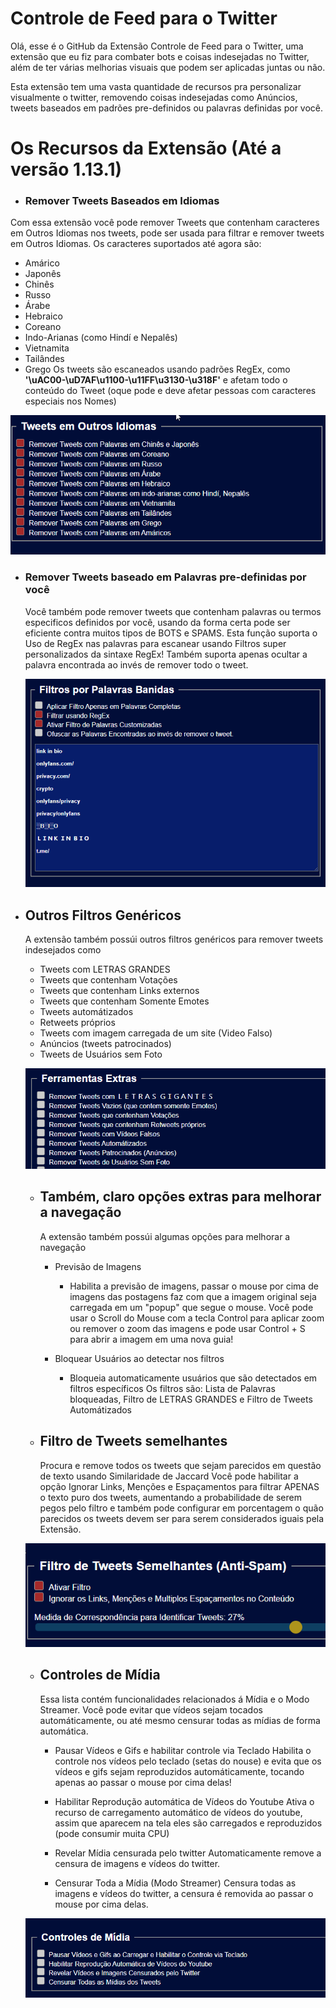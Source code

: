 # Controle de Feed para o Twitter

Olá, esse é o GitHub da Extensão Controle de Feed para o Twitter, uma extensão que eu fiz para combater bots e coisas indesejadas no Twitter, além de ter várias melhorias visuais que podem ser aplicadas juntas ou não.

Esta extensão tem uma vasta quantidade de recursos pra personalizar visualmente o twitter, removendo coisas indesejadas como Anúncios, tweets baseados em padrões pre-definidos ou palavras definidas por você.

# Os Recursos da Extensão (Até a versão 1.13.1)

- ### Remover Tweets Baseados em Idiomas

Com essa extensão você pode remover Tweets que contenham caracteres em Outros Idiomas nos tweets, pode ser usada para filtrar e remover tweets em Outros Idiomas.
Os caracteres suportados até agora são:
- Amárico
- Japonês
- Chinês
- Russo
- Árabe
- Hebraico
- Coreano
- Indo-Arianas (como Hindí e Nepalês)
- Vietnamita
- Tailândes
- Grego
 Os tweets são escaneados usando padrões RegEx, como **'\\uAC00-\\uD7AF\\u1100-\\u11FF\\u3130-\\u318F'** e afetam todo o conteúdo do Tweet (oque pode e deve afetar pessoas com caracteres especiais nos Nomes)

![Lista de Idiomas Suportados](img/idiomas.png)









- ### Remover Tweets baseado em Palavras pre-definidas por você
  Você também pode remover tweets que contenham palavras ou termos especificos definidos por você, usando da forma certa pode ser eficiente contra muitos tipos de BOTS e SPAMS. Esta função suporta o Uso de RegEx nas palavras para escanear usando Filtros super personalizados da sintaxe RegEx!
  Também suporta apenas ocultar a palavra encontrada ao invés de remover todo o tweet.

  ![Lista predefinida de palavras banidas](img/predefinidas.png)


- ## Outros Filtros Genéricos
  A extensão também possúi outros filtros genéricos para remover tweets indesejados como
  - Tweets com LETRAS GRANDES
  - Tweets que contenham Votações
  - Tweets que contenham Links externos
  - Tweets que contenham Somente Emotes
  - Tweets automátizados
  - Retweets próprios
  - Tweets com imagem carregada de um site (Video Falso)
  - Anúncios (tweets patrocinados)
  - Tweets de Usuários sem Foto
    
  ![Lista predefinida de palavras banidas](img/extraFiltros.png)


  - ## Também, claro opções extras para melhorar a navegação
    A extensão também possúi algumas opções para melhorar a navegação
    - Previsão de Imagens
       - Habilita a previsão de imagens, passar o mouse por cima de imagens das postagens faz com que a imagem original seja carregada em um "popup" que segue o mouse. Você pode usar o Scroll do Mouse com a tecla Control para aplicar zoom ou remover o zoom das imagens e pode usar Control + S para abrir a imagem em uma nova guia!
     
    - Bloquear Usuários ao detectar nos filtros
       - Bloqueia automaticamente usuários que são detectados em filtros específicos
      Os filtros são: Lista de Palavras bloqueadas, Filtro de LETRAS GRANDES e Filtro de Tweets Automátizados


  
   - ## Filtro de Tweets semelhantes
     Procura e remove todos os tweets que sejam parecidos em questão de texto usando Similaridade de Jaccard
     Você pode habilitar a opção Ignorar Links, Menções e Espaçamentos para filtrar APENAS o texto puro dos tweets, aumentando a probabilidade de serem pegos pelo filtro e também pode configurar em porcentagem o quão parecidos os tweets devem ser para serem considerados iguais pela Extensão. 
    
  ![Lista predefinida de palavras banidas](img/semelhantes.png)


   - ## Controles de Mídia
     Essa lista contém funcionalidades relacionados á Mídia e o Modo Streamer. Você pode evitar que vídeos sejam tocados automáticamente, ou até mesmo censurar todas as mídias de forma automática.

     - Pausar Vídeos e Gifs e habilitar controle via Teclado
       Habilita o controle nos vídeos pelo teclado (setas do nouse) e evita que os vídeos e gifs sejam reproduzidos automáticamente, tocando apenas ao passar o mouse por cima delas!

     - Habilitar Reprodução automática de Vídeos do Youtube
       Ativa o recurso de carregamento automático de vídeos do youtube, assim que aparecem na tela eles são carregados e reproduzidos (pode consumir muita CPU)

     - Revelar Mídia censurada pelo twitter
       Automaticamente remove a censura de imagens e vídeos do twitter.

     - Censurar Toda a Mídia (Modo Streamer)
       Censura todas as imagens e vídeos do twitter, a censura é removida ao passar o mouse por cima delas.
    
  ![Lista predefinida de palavras banidas](img/midia.png)
